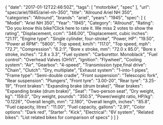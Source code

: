 {
    "date": "2017-01-12T22:46:50Z",
    "tags": [
        "motorbike",
        "spec"
    ],
    "url": "spec\/ariel\/1945\/ariel-nh-350",
    "title": "Allround Ariel NH 350",
    "categories": "Allround",
    "brands": "ariel",
    "years": "1945",
    "spec": [
        {
            "Model": "Ariel NH 350",
            "Year": "1945",
            "Category": "Allround",
            "Rating": "Do you know this bike?Click here to rate it. We miss 2 votes to show the rating",
            "Displacement, ccm": "346.00",
            "Displacement, cubic inches": "21.11",
            "Engine type": "Single cylinder, four-stroke",
            "Power, HP": "19.50",
            "Power at RPM": "5800",
            "Top speed, km\/h": "117.0",
            "Top speed, mph": "72.7",
            "Compression": "6.2:1",
            "Bore x stroke, mm": "72.0 x 85.0",
            "Bore x stroke, inches": "2.8 x 3.3",
            "Fuel system": "Carburettor. Monoblack",
            "Fuel control": "Overhead Valves (OHV)",
            "Ignition": "Flywheel",
            "Cooling system": "Air",
            "Gearbox": "4-speed",
            "Transmission type,final drive": "Chain",
            "Clutch": "Dry, multiplate",
            "Exhaust system": "1-into-1 pipes",
            "Frame type": "Semi-double cradle",
            "Front suspension": "Telescopic fork",
            "Rear suspension": "Plungers",
            "Front tyre": "3.00-20",
            "Rear tyre": "3.25-19",
            "Front brakes": "Expanding brake (drum brake)",
            "Rear brakes": "Expanding brake (drum brake)",
            "Seat": "Two-person seat",
            "Dry weight, kg": "159.0",
            "Dry weight, pounds": "350.5",
            "Power\/weight ratio, HP\/kg": "0.1226",
            "Overall length, mm": "2.180",
            "Overall length, inches": "85.8",
            "Fuel capacity, litres": "11.00",
            "Fuel capacity, gallons": "2.91",
            "Color options": "Dark red",
            "Starter": "Kick",
            "Electrical": "6V system",
            "Related bikes": "List related bikes for comparison of specs"
        }
    ]
}